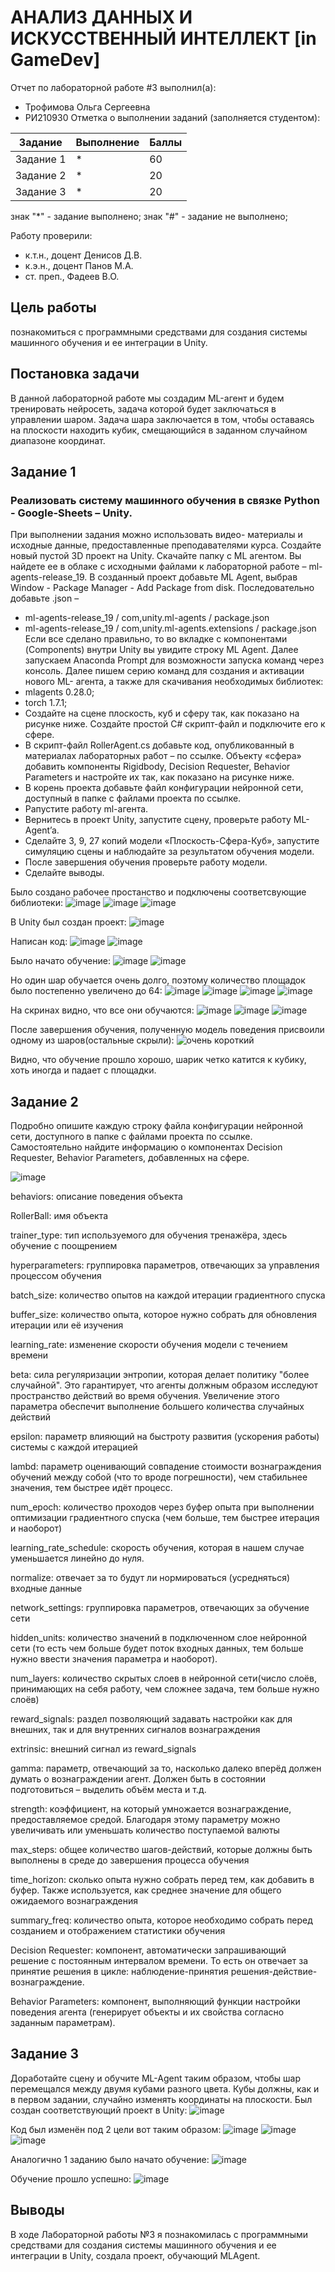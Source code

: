 # АНАЛИЗ ДАННЫХ И ИСКУССТВЕННЫЙ ИНТЕЛЛЕКТ [in GameDev]
Отчет по лабораторной работе #3 выполнил(а):
- Трофимова Ольга Сергеевна
- РИ210930
Отметка о выполнении заданий (заполняется студентом):

| Задание | Выполнение | Баллы |
| ------ | ------ | ------ |
| Задание 1 | * | 60 |
| Задание 2 | * | 20 |
| Задание 3 | * | 20 |

знак "*" - задание выполнено; знак "#" - задание не выполнено;

Работу проверили:
- к.т.н., доцент Денисов Д.В.
- к.э.н., доцент Панов М.А.
- ст. преп., Фадеев В.О.

## Цель работы
познакомиться с программными средствами для создания
системы машинного обучения и ее интеграции в Unity.

## Постановка задачи
В данной лабораторной работе мы создадим ML-агент и будем тренировать
нейросеть, задача которой будет заключаться в управлении шаром. Задача шара
заключается в том, чтобы оставаясь на плоскости находить кубик, смещающийся в
заданном случайном диапазоне координат.

## Задание 1
### Реализовать систему машинного обучения в связке Python - Google-Sheets – Unity.
При выполнении задания можно использовать видео-
материалы и исходные данные, предоставленные преподавателями курса.
Создайте новый пустой 3D проект на Unity.
Скачайте папку с ML агентом. Вы найдете ее в облаке с исходными
файлами к лабораторной работе – ml-agents-release_19.
В созданный проект добавьте ML Agent, выбрав Window - Package
Manager - Add Package from disk. Последовательно добавьте .json –
 -  ml-agents-release_19 / com,unity.ml-agents / package.json
 -  ml-agents-release_19 / com,unity.ml-agents.extensions / package.json
Если все сделано правильно, то во вкладке с компонентами
(Components) внутри Unity вы увидите строку ML Agent.
Далее запускаем Anaconda Prompt для возможности запуска команд
через консоль.
Далее пишем серию команд для создания и активации нового ML-
агента, а также для скачивания необходимых библиотек:
 -  mlagents 0.28.0;
 -  torch 1.7.1;
 -  Создайте на сцене плоскость, куб и сферу так, как показано на рисунке
ниже. Создайте простой C# скрипт-файл и подключите его к сфере.
 - В скрипт-файл RollerAgent.cs добавьте код, опубликованный в
материалах лабораторных работ – по ссылке.
Объекту «сфера» добавить компоненты Rigidbody, Decision Requester,
Behavior Parameters и настройте их так, как показано на рисунке ниже.
 - В корень проекта добавьте файл конфигурации нейронной сети,
доступный в папке с файлами проекта по ссылке.
 - Pапустите работу ml-агента.
 - Вернитесь в проект Unity, запустите сцену, проверьте работу ML-
Agent’a.
 - Сделайте 3, 9, 27 копий модели «Плоскость-Сфера-Куб», запустите
симуляцию сцены и наблюдайте за результатом обучения модели.
 - После завершения обучения проверьте работу модели.
 - Сделайте выводы.


Было создано рабочее простанство и подключены соответсвующие библиотеки:
![image](https://user-images.githubusercontent.com/103726508/204106783-0e4aea20-2d40-4302-9ac5-fb6cb49fcaae.png)
![image](https://user-images.githubusercontent.com/103726508/204106793-e7d129b8-a7a0-4a23-8e7f-b49a5acec8bc.png)
![image](https://user-images.githubusercontent.com/103726508/204106805-9f7b6e62-937b-41ef-9d5c-ab0c8594270b.png)

В Unity был создан проект:
![image](https://user-images.githubusercontent.com/103726508/204106773-5aaddfc4-a2ce-4d34-b91e-2428537ae4e1.png)

Написан код:
![image](https://user-images.githubusercontent.com/103726508/201184576-5d62cdb0-540b-477d-ba66-439811ce3ad7.png)
![image](https://user-images.githubusercontent.com/103726508/201184598-a7e28295-1b24-406c-86ab-6be24a48bff1.png)

Было начато обучение:
![image](https://user-images.githubusercontent.com/103726508/204106987-8e9f541c-4388-4e83-bb35-fe6ad1d27ae3.png)
![image](https://user-images.githubusercontent.com/103726508/204148572-2944a2db-8068-40ca-9af6-85bde6fd11f9.png)

Но один шар обучается очень долго, поэтому количество площадок было постепенно увеличено до 64:
![image](https://user-images.githubusercontent.com/103726508/204148845-75d186c2-400c-42ce-828b-88e245be5f43.png)
![image](https://user-images.githubusercontent.com/103726508/204149517-04c66329-1793-49ee-8352-6449c67d29a0.png)
![image](https://user-images.githubusercontent.com/103726508/204149771-91df2911-af2c-48b7-9870-2d4392c6eff5.png)
![image](https://user-images.githubusercontent.com/103726508/204150250-b4851d05-2765-4b49-b032-8faa9dce803d.png)

На скринах видно, что все они обучаются:
![image](https://user-images.githubusercontent.com/103726508/204150494-626c9b20-55d5-4854-9010-7b7e8323434a.png)
![image](https://user-images.githubusercontent.com/103726508/204150553-f2b90bd4-b6fc-4e34-8b1d-ddbae5a6941d.png)
![image](https://user-images.githubusercontent.com/103726508/204150669-b581ee36-bc88-4920-8ab2-16c1571ea7cf.png)

После завершения обучения, полученную модель поведения присвоили одному из шаров(остальные скрыли):
![очень короткий](https://user-images.githubusercontent.com/103726508/204151843-91b61775-1cb2-40e4-af9e-82072978d8e2.gif)

Видно, что обучение прошло хорошо, шарик четко катится к кубику, хоть иногда и падает с площадки.

## Задание 2

Подробно опишите каждую строку файла конфигурации
нейронной сети, доступного в папке с файлами проекта по ссылке. Самостоятельно
найдите информацию о компонентах Decision Requester, Behavior Parameters,
добавленных на сфере.

![image](https://user-images.githubusercontent.com/103726508/204106896-8a476e07-8e9a-4ab3-9eae-6fa18137e65a.png)


behaviors: описание поведения объекта

RollerBall: имя объекта

trainer_type: тип используемого для обучения тренажёра, здесь обучение с поощрением

hyperparameters: группировка параметров, отвечающих за управления процессом обучения

batch_size: количество опытов на каждой итерации градиентного спуска

buffer_size: количество опыта, которое нужно собрать для обновления итерации или её изучения

learning_rate: изменение скорости обучения модели с течением времени

beta: сила регуляризации энтропии, которая делает политику "более случайной". Это гарантирует, что агенты должным образом исследуют пространство действий во время обучения. Увеличение этого параметра обеспечит выполнение большего количества случайных действий

epsilon: параметр влияющий на быстроту развития (ускорения работы) системы с каждой итерацией

lambd: параметр оценивающий совпадение стоимости вознаграждения обучений между собой (что то вроде погрешности), чем стабильнее значения, тем быстрее идёт процесс.

num_epoch: количество проходов через буфер опыта при выполнении оптимизации градиентного спуска (чем больше, тем быстрее итерация и наоборот)

learning_rate_schedule: скорость обучения, которая в нашем случае уменьшается линейно до нуля.

normalize: отвечает за то будут ли нормироваться (усредняться) входные данные 

network_settings: группировка параметров, отвечающих за обучение сети

hidden_units: количество значений в подключенном слое нейронной сети (то есть чем больше будет поток входных данных, тем больше нужно ввести значения параметра и наоборот).

num_layers: количество скрытых слоев в нейронной сети(число слоёв, принимающих на себя работу, чем сложнее задача, тем больше нужно слоёв)

reward_signals: раздел позволяющий задавать настройки как для внешних, так и для внутренних сигналов вознаграждения

extrinsic: внешний сигнал из reward_signals

gamma: параметр, отвечающий за то, насколько далеко вперёд должен думать о вознаграждении агент. Должен быть в состоянии подготовиться – выделить объём места и т.д.

strength: коэффициент, на который умножается вознаграждение, предоставляемое средой. Благодаря этому параметру можно увеличивать или уменьшать количество поступаемой валюты

max_steps: общее количество шагов-действий, которые должны быть выполнены в среде до завершения процесса обучения

time_horizon: сколько опыта нужно собрать перед тем, как добавить в буфер. Также используется, как среднее значение для общего ожидаемого вознаграждения

summary_freq: количество опыта, которое необходимо собрать перед созданием и отображением статистики обучения

Decision Requester: компонент, автоматически запрашивающий решение с постоянным интервалом времени. То есть он отвечает за принятие решения в цикле: наблюдение-принятия решения-действие-вознаграждение.

Behavior Parameters: компонент, выполняющий функции настройки поведения агента (генерирует объекты и их свойства согласно заданным параметрам).

## Задание 3
Доработайте сцену и обучите ML-Agent таким образом, чтобы шар
перемещался между двумя кубами разного цвета. Кубы должны, как и в первом
задании, случайно изменять координаты на плоскости.
Был создан соответствующий проект в Unity:
![image](https://user-images.githubusercontent.com/103726508/204352554-d74afdf1-8ecd-4685-90ae-0935821d372d.png)

Код был изменён под 2 цели вот таким образом:
![image](https://user-images.githubusercontent.com/103726508/204379676-d6c612e5-2256-4afb-b3f3-6c4d827053f4.png)
![image](https://user-images.githubusercontent.com/103726508/204379709-1b136794-ac1e-4262-8242-371108090727.png)
![image](https://user-images.githubusercontent.com/103726508/204379735-61a93b91-d1c7-4e38-9a76-e16cf258dc1c.png)


Аналогично 1 заданию было начато обучение:
![image](https://user-images.githubusercontent.com/103726508/204376681-499e0478-aab3-4b3e-8b81-ecf408077f5c.png)

Обучение прошло успешно:
![image](https://user-images.githubusercontent.com/103726508/204379195-d2704ffb-ec40-409e-837f-1f8197c83819.png)




## Выводы

В ходе Лабораторной работы №3 я познакомилась с программными средствами для создания
системы машинного обучения и ее интеграции в Unity, создала проект, обучающий MLAgent.
